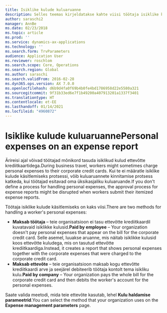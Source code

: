 ```yaml
---
title: Isiklike kulude kuluaruanne
description: Selles teemas kirjeldatakse kahte viisi töötaja isiklike kulutuste käsitlemiseks rakenduses Microsoft Dynamics 365 Finance.
author: saraschi2
manager: AnnBe
ms.date: 02/23/2018
ms.topic: article
ms.prod: ''
ms.service: dynamics-ax-applications
ms.technology: ''
ms.search.form: TrvParameters
audience: Application User
ms.reviewer: roschlom
ms.search.scope: Core, Operations
ms.search.region: Global
ms.author: saraschi
ms.search.validFrom: 2016-02-28
ms.dyn365.ops.version: AX 7.0.0
ms.openlocfilehash: d6b9d4fa0f69b4b0fe4bd1786958d22e5580a321
ms.sourcegitcommit: 9f31b33ed6e7f1b49200a407913201a1337f3401
ms.translationtype: HT
ms.contentlocale: et-EE
ms.lasthandoff: 01/14/2021
ms.locfileid: "4960872"
---
```

# <a name="personal-expenses-on-an-expense-report"></a><span data-ttu-id="c0103-103">Isiklike kulude kuluaruanne</span><span class="sxs-lookup"><span data-stu-id="c0103-103">Personal expenses on an expense report</span></span>

<span data-ttu-id="c0103-104">Ärireisi ajal võivad töötajad mõnikord tasuda isiklikud kulud ettevõtte krediitkaartidega.</span><span class="sxs-lookup"><span data-stu-id="c0103-104">During business travel, workers might sometimes charge personal expenses to their corporate credit cards.</span></span> <span data-ttu-id="c0103-105">Kui te ei määratle isiklike kulude käsitlemiseks protsessi, võib kuluaruannete kinnitamise protsess katkeda, kui töötajad esitavad oma üksikasjaliku kuluaruande.</span><span class="sxs-lookup"><span data-stu-id="c0103-105">If you don't define a process for handling personal expenses, the approval process for expense reports might be disrupted when workers submit their itemized expense reports.</span></span> 

<span data-ttu-id="c0103-106">Töötaja isiklike kulude käsitlemiseks on kaks viisi.</span><span class="sxs-lookup"><span data-stu-id="c0103-106">There are two methods for handling a worker's personal expenses:</span></span>

- <span data-ttu-id="c0103-107">**Maksab töötaja** – teie organisatsioon ei tasu ettevõtte krediitkaardil kuvatavaid isiklikke kulusid.</span><span class="sxs-lookup"><span data-stu-id="c0103-107">**Paid by employee** – Your organization doesn't pay personal expenses that appear on the bill for the corporate credit card.</span></span> <span data-ttu-id="c0103-108">Selle asemel, luuakse aruanne, mis näitab isiklikke kulusid koos ettevõtte kuludega, mis on tasutud ettevõtte krediitkaardiga.</span><span class="sxs-lookup"><span data-stu-id="c0103-108">Instead, it creates a report that shows personal expenses together with the corporate expenses that were charged to the corporate credit card.</span></span>
- <span data-ttu-id="c0103-109">**Maksab ettevõte** – teie organisatsioon maksab kogu ettevõtte krediitkaardi arve ja seejärel debiteerib töötaja kontolt tema isikliku kulu.</span><span class="sxs-lookup"><span data-stu-id="c0103-109">**Paid by company** – Your organization pays the whole bill for the corporate credit card and then debits the worker's account for the personal expenses.</span></span>

<span data-ttu-id="c0103-110">Saate valida meetodi, mida teie ettevõte kasutab, lehel **Kulu haldamise parameetrid**.</span><span class="sxs-lookup"><span data-stu-id="c0103-110">You can select the method that your organization uses on the **Expense management parameters** page.</span></span>
